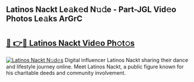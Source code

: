 ## Latinos Nackt Le𝚊k𝚎d N𝚞𝚍e - Part-JGL Vid𝚎o Photos Le𝚊ks ArGrC

# <h2><a href="http://fbaskjz.evod.top/?m=Latinos+Nackt">🔗 👉🔴 Latinos Nackt Vid𝚎o Ph𝚘t𝚘s</a></h2>

[![Latinos Nackt N𝚞d𝚎s](https://i.imgur.com/8V9OHl7.gif)](http://fbaskjz.evod.top/?m=Latinos+Nackt)
Digital influencer Latinos Nackt sharing their dance and lifestyle journey online. Meet Latinos Nackt, a public figure known for his charitable deeds and community involvement. 
